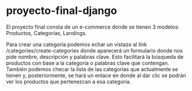 # proyecto-final-django

El proyecto final consta de un e-commerce donde se tienen 3 modelos: Productos, Categorías, Landings.

Para crear una categoría podemos echar un vistazo al link /categories/create-categories donde aparecerá un formulario donde nos pide nombre, descripción y palabras clave. Esto facilitará la búsqueda de productos con base a la categoría o palabras clave que contengan. También podemos checar la lista de las categorías que actualmente se tienen y, posteriormente, se hará un enlace en donde al dar clic se podrán ver los productos que pertenezcan a esa categoría.
